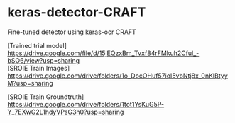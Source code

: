 # keras-detector-CRAFT
Fine-tuned detector using keras-ocr CRAFT

[Trained trial model] https://drive.google.com/file/d/15jEQzxBm_Tvxf84rFMkuh2Cful_-bSO6/view?usp=sharing  
[SROIE Train Images] https://drive.google.com/drive/folders/1o_DocOHuf57ioI5vbNtj8x_0nKlBtyyM?usp=sharing

[SROIE Train Groundtruth] https://drive.google.com/drive/folders/1tot1YsKuG5P-Y_7EXwG2L1hdyVPsG3h0?usp=sharing
